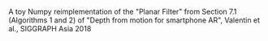 A toy Numpy reimplementation of the "Planar Filter" from Section 7.1 (Algorithms 1 and 2) of "Depth from motion for smartphone AR", Valentin et al., SIGGRAPH Asia 2018

